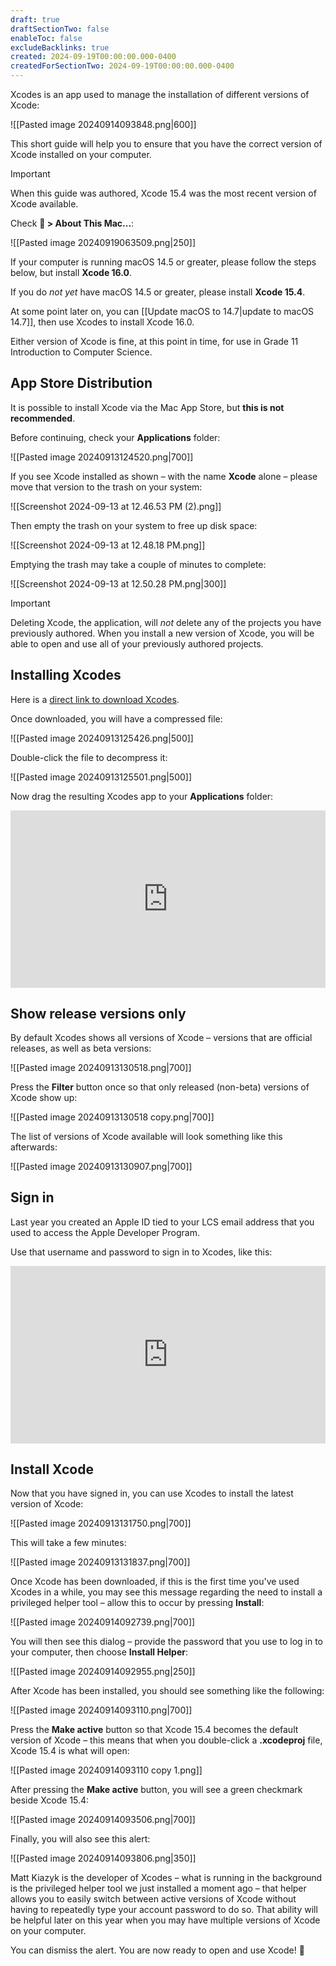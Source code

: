 ```yaml
---
draft: true
draftSectionTwo: false
enableToc: false
excludeBacklinks: true
created: 2024-09-19T00:00:00.000-0400
createdForSectionTwo: 2024-09-19T00:00:00.000-0400
---
```

Xcodes is an app used to manage the installation of different versions of Xcode:

![[Pasted image 20240914093848.png|600]]

This short guide will help you to ensure that you have the correct version of Xcode installed on your computer.

> [!IMPORTANT]
> 
> When this guide was authored, Xcode 15.4 was the most recent version of Xcode available.
> 
> Check ** > About This Mac...**:
> 
> ![[Pasted image 20240919063509.png|250]]
> 
> If your computer is running macOS 14.5 or greater, please follow the steps below, but install **Xcode 16.0**.
> 
> If you do *not yet* have macOS 14.5 or greater, please install **Xcode 15.4**.
> 
> At some point later on, you can [[Update macOS to 14.7|update to macOS 14.7]], then use Xcodes to install Xcode 16.0.
> 
> Either version of Xcode is fine, at this point in time, for use in Grade 11 Introduction to Computer Science.

## App Store Distribution

It is possible to install Xcode via the Mac App Store, but **this is not recommended**.

Before continuing, check your **Applications** folder:

![[Pasted image 20240913124520.png|700]]

If you see Xcode installed as shown – with the name **Xcode** alone – please move that version to the trash on your system:

![[Screenshot 2024-09-13 at 12.46.53 PM (2).png]]

Then empty the trash on your system to free up disk space:

![[Screenshot 2024-09-13 at 12.48.18 PM.png]]

Emptying the trash may take a couple of minutes to complete:

![[Screenshot 2024-09-13 at 12.50.28 PM.png|300]]

> [!IMPORTANT]
> 
> Deleting Xcode, the application, will *not* delete any of the projects you have previously authored. When you install a new version of Xcode, you will be able to open and use all of your previously authored projects.

## Installing Xcodes

Here is a [direct link to download Xcodes](https://github.com/XcodesOrg/XcodesApp/releases/download/v2.2.0b27/Xcodes.zip).

Once downloaded, you will have a compressed file:

![[Pasted image 20240913125426.png|500]]

Double-click the file to decompress it:

![[Pasted image 20240913125501.png|500]]

Now drag the resulting Xcodes app to your **Applications** folder:

<div style="padding:56.25% 0 0 0;position:relative;">
	<iframe src="https://player.vimeo.com/video/1009252540?h=4c5cea7dfd&amp;badge=0&amp;autopause=0&amp;player_id=0&amp;app_id=58479&portrait=0&byline=0&title=0" frameborder="0" allow="autoplay; fullscreen; picture-in-picture; clipboard-write" style="position:absolute;top:0;left:0;width:100%;height:100%;" title="Opening the Teamspace">
	</iframe>
	</div>
<script src="https://player.vimeo.com/api/player.js"></script>

## Show release versions only

By default Xcodes shows all versions of Xcode – versions that are official releases, as well as beta versions:

![[Pasted image 20240913130518.png|700]]

Press the **Filter** button once so that only released (non-beta) versions of Xcode show up:

![[Pasted image 20240913130518 copy.png|700]]

The list of versions of Xcode available will look something like this afterwards:

![[Pasted image 20240913130907.png|700]]

## Sign in

Last year you created an Apple ID tied to your LCS email address that you used to access the Apple Developer Program.

Use that username and password to sign in to Xcodes, like this:

<div style="padding:56.25% 0 0 0;position:relative;">
	<iframe src="https://player.vimeo.com/video/1009257879?h=4e00ec388c&amp;badge=0&amp;autopause=0&amp;player_id=0&amp;app_id=58479&portrait=0&byline=0&title=0" frameborder="0" allow="autoplay; fullscreen; picture-in-picture; clipboard-write" style="position:absolute;top:0;left:0;width:100%;height:100%;" title="Opening the Teamspace">
	</iframe>
	</div>
<script src="https://player.vimeo.com/api/player.js"></script>

## Install Xcode

Now that you have signed in, you can use Xcodes to install the latest version of Xcode:

![[Pasted image 20240913131750.png|700]]

This will take a few minutes:

![[Pasted image 20240913131837.png|700]]

Once Xcode has been downloaded, if this is the first time you've used Xcodes in a while, you may see this message regarding the need to install a privileged helper tool – allow this to occur by pressing **Install**:

![[Pasted image 20240914092739.png|700]]

You will then see this dialog – provide the password that you use to log in to your computer, then choose **Install Helper**:

![[Pasted image 20240914092955.png|250]]

After Xcode has been installed, you should see something like the following:

![[Pasted image 20240914093110.png|700]]

Press the **Make active** button so that Xcode 15.4 becomes the default version of Xcode – this means that when you double-click a **.xcodeproj** file, Xcode 15.4 is what will open:

![[Pasted image 20240914093110 copy 1.png]]

After pressing the **Make active** button, you will see a green checkmark beside Xcode 15.4:

![[Pasted image 20240914093506.png|700]]

Finally, you will also see this alert:

![[Pasted image 20240914093806.png|350]]

Matt Kiazyk is the developer of Xcodes – what is running in the background is the privileged helper tool we just installed a moment ago – that helper allows you to easily switch between active versions of Xcode without having to repeatedly type your account password to do so. That ability will be helpful later on this year when you may have multiple versions of Xcode on your computer.

You can dismiss the alert. You are now ready to open and use Xcode! 🚀